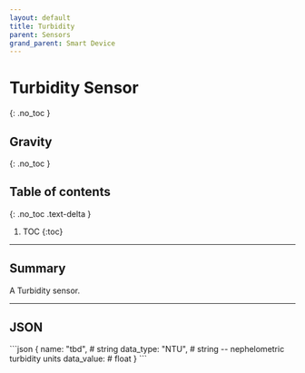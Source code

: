 ```yaml
---
layout: default
title: Turbidity
parent: Sensors
grand_parent: Smart Device
---
```


# Turbidity Sensor
{: .no_toc }
## Gravity
{: .no_toc }

## Table of contents
{: .no_toc .text-delta }

1. TOC
{:toc}

---

## Summary

A Turbidity sensor.

---

## JSON 

<div class="code-example" markdown="1">
```json
{
  name: "tbd",      # string
  data_type: "NTU", # string -- nephelometric turbidity units
  data_value:       # float
}
```
</div>